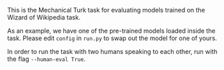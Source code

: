 This is the Mechanical Turk task for evaluating models trained on the Wizard of Wikipedia task.

As an example, we have one of the pre-trained models loaded inside the task. Please edit `config` in `run.py` to swap out the model for one of yours.

In order to run the task with two humans speaking to each other, run with the flag `--human-eval True`.
